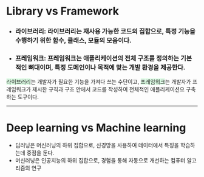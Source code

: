 # Library vs Framework
- ### 라이브러리: 라이브러리는 재사용 가능한 코드의 집합으로, 특정 기능을 수행하기 위한 함수, 클래스, 모듈의 모음이다.
- ### 프레임워크: 프레임워크는 애플리케이션의 전체 구조를 정의하는 기본적인 뼈대이며, 특정 도메인이나 목적에 맞는 개발 환경을 제공한다.
<span style='background-color:#dcffe4'>라이브러리</span>는 개발자가 필요한 기능을 가져다 쓰는 수단이고, <span style='background-color:#dcffe4'>프레임워크</span>는 개발자가 프레임워크가 제시한 규칙과 구조 안에서 코드를 작성하여 전체적인 애플리케이션으 구축하는 도구이다.

<hr/>

# Deep learning vs Machine learning
- 딥러닝은 머신러닝의 하위 집합으로, 신경망을 사용하여 데이터에서 특징을 학습하는데 중점을 둔다. 
- 머신러닝은 인공지능의 하위 집합으로, 경험을 통해 자동으로 개선하는 컴퓨터 알고리즘의 연구

